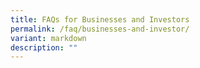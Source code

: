 ```yaml
---
title: FAQs for Businesses and Investors
permalink: /faq/businesses-and-investor/
variant: markdown
description: ""
---
```

